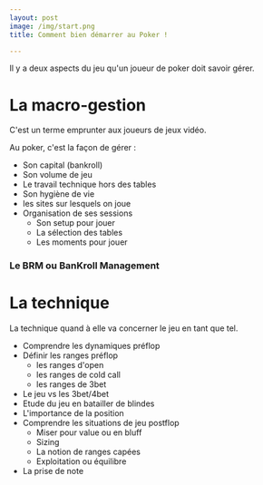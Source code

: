 ```yaml
---
layout: post
image: /img/start.png
title: Comment bien démarrer au Poker !

---
```


Il y a deux aspects du jeu qu'un joueur de poker doit savoir gérer.

# La macro-gestion

C'est un terme emprunter aux joueurs de jeux vidéo.

Au poker, c'est la façon de gérer :
- Son capital (bankroll)
- Son volume de jeu
- Le travail technique hors des tables
- Son hygiène de vie
- les sites sur lesquels on joue
- Organisation de ses sessions
	- Son setup pour jouer
	- La sélection des tables
	- Les moments pour jouer

### Le BRM ou BanKroll Management



# La technique

La technique quand à elle va concerner le jeu en tant que tel.

- Comprendre les dynamiques préflop
- Définir les ranges préflop
	- les ranges d'open
	- les ranges de cold call
	- les ranges de 3bet
- Le jeu vs les 3bet/4bet
- Etude du jeu en batailler de blindes
- L'importance de la position
- Comprendre les situations de jeu postflop
	- Miser pour value ou en bluff
	- Sizing
	- La notion de ranges capées
	- Exploitation ou équilibre
- La prise de note


<!--stackedit_data:
eyJoaXN0b3J5IjpbMjA1NDc3OTg3MSwtODUxOTY0OTI0LC0xNT
k0OTc1MzA1LC0xNjQ3ODUzNjIzLDEzNTgwMTQ4ODIsLTIwODg3
NDY2MTJdfQ==
-->